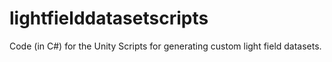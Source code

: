 # lightfielddatasetscripts
Code (in C#) for the Unity Scripts for generating custom light field datasets.
